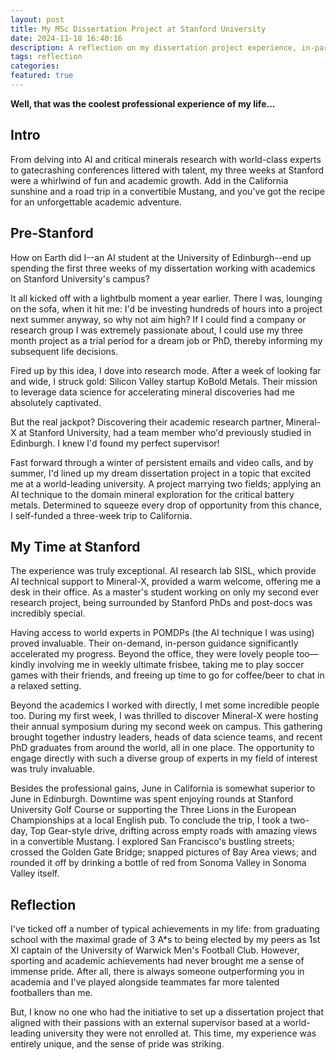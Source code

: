 ```yaml
---
layout: post
title: My MSc Dissertation Project at Stanford University
date: 2024-11-18 16:40:16
description: A reflection on my dissertation project experience, in-particular my three week trip to California.
tags: reflection
categories: 
featured: true
---
```


**Well, that was the coolest professional experience of my life...**

## Intro

From delving into AI and critical minerals research with world-class experts to gatecrashing conferences littered with talent, my three weeks at Stanford were a whirlwind of fun and academic growth. Add in the California sunshine and a road trip in a convertible Mustang, and you've got the recipe for an unforgettable academic adventure.

## Pre-Stanford

How on Earth did I--an AI student at the University of Edinburgh--end up spending the first three weeks of my dissertation working with academics on Stanford University's campus?

It all kicked off with a lightbulb moment a year earlier. There I was, lounging on the sofa, when it hit me: I'd be investing hundreds of hours into a project next summer anyway, so why not aim high? If I could find a company or research group I was extremely passionate about, I could use my three month project as a trial period for a dream job or PhD, thereby informing my subsequent life decisions.

Fired up by this idea, I dove into research mode. After a week of looking far and wide, I struck gold: Silicon Valley startup KoBold Metals. Their mission to leverage data science for accelerating mineral discoveries had me absolutely captivated.

But the real jackpot? Discovering their academic research partner, Mineral-X at Stanford University, had a team member who'd previously studied in Edinburgh. I knew I'd found my perfect supervisor!

Fast forward through a winter of persistent emails and video calls, and by summer, I'd lined up my dream dissertation project in a topic that excited me at a world-leading university. A project marrying two fields; applying an AI technique to the domain mineral exploration for the critical battery metals. Determined to squeeze every drop of opportunity from this chance, I self-funded a three-week trip to California.

## My Time at Stanford

The experience was truly exceptional. AI research lab SISL, which provide AI technical support to Mineral-X, provided a warm welcome, offering me a desk in their office. As a master's student working on only my second ever research project, being surrounded by Stanford PhDs and post-docs was incredibly special.

Having access to world experts in POMDPs (the AI technique I was using) proved invaluable. Their on-demand, in-person guidance significantly accelerated my progress. Beyond the office, they were lovely people too—kindly involving me in weekly ultimate frisbee, taking me to play soccer games with their friends, and freeing up time to go for coffee/beer to chat in a relaxed setting.

Beyond the academics I worked with directly, I met some incredible people too. During my first week, I was thrilled to discover Mineral-X were hosting their annual symposium during my second week on campus. This gathering brought together industry leaders, heads of data science teams, and recent PhD graduates from around the world, all in one place. The opportunity to engage directly with such a diverse group of experts in my field of interest was truly invaluable.

Besides the professional gains, June in California is somewhat superior to June in Edinburgh. Downtime was spent enjoying rounds at Stanford University Golf Course or supporting the Three Lions in the European Championships at a local English pub. To conclude the trip, I took a two-day, Top Gear-style drive, drifting across empty roads with amazing views in a convertible Mustang. I explored San Francisco's bustling streets; crossed the Golden Gate Bridge; snapped pictures of Bay Area views; and rounded it off by drinking a bottle of red from Sonoma Valley in Sonoma Valley itself.

## Reflection

I've ticked off a number of typical achievements in my life: from graduating school with the maximal grade of 3 A*s to being elected by my peers as 1st XI captain of the University of Warwick Men's Football Club. However, sporting and academic achievements had never brought me a sense of immense pride. After all, there is always someone outperforming you in academia and I've played alongside teammates far more talented footballers than me.

But, I know no one who had the initiative to set up a dissertation project that aligned with their passions with an external supervisor based at a world-leading university they were not enrolled at. This time, my experience was entirely unique, and the sense of pride was striking.